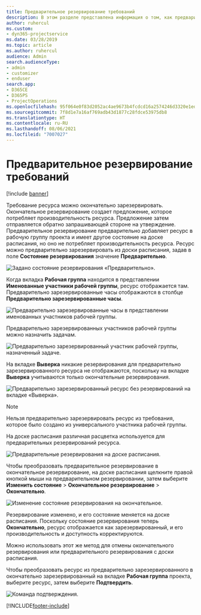 ```yaml
---
title: Предварительное резервирование требований
description: В этом разделе представлена информация о том, как предварительно резервировать требования.
author: ruhercul
ms.custom:
- dyn365-projectservice
ms.date: 03/28/2019
ms.topic: article
ms.author: ruhercul
audience: Admin
search.audienceType:
- admin
- customizer
- enduser
search.app:
- D365CE
- D365PS
- ProjectOperations
ms.openlocfilehash: 95f064e0f83d2052ac4ae9673b4fcdcd16a2574246d3320e1ed3798cd6ff062b
ms.sourcegitcommit: 7f8d1e7a16af769adb43d1877c28fdce53975db8
ms.translationtype: HT
ms.contentlocale: ru-RU
ms.lasthandoff: 08/06/2021
ms.locfileid: "7007027"
---
```

# <a name="soft-book-requirements"></a>Предварительное резервирование требований

[!include [banner](../includes/psa-now-project-operations.md)]

Требование ресурса можно окончательно зарезервировать. Окончательное резервирование создает предложение, которое потребляет производительность ресурса. Предложение затем отправляется обратно запрашивающей стороне на утверждение. Предварительное резервирование предварительно добавляет ресурс в рабочую группу проекта и имеет другое состояние на доске расписания, но оно не потребляет производительность ресурса. Ресурс можно предварительно зарезервировать из доски расписания, задав в поле **Состояние резервирования** значение **Предварительно**.

![Задано состояние резервирования «Предварительно».](media/Resource-Management-image77.png)

Когда вкладка **Рабочая группа** находится в представлении **Именованные участники рабочей группы**, ресурс отображается там. Предварительно зарезервированные часы отображаются в столбце **Предварительно зарезервированные часы**.

![Предварительно зарезервированные часы в представлении именованных участников рабочей группы.](media/Resource-Management-image78.png)

Предварительно зарезервированных участников рабочей группы можно назначить задачам.

![Предварительно зарезервированный участник рабочей группы, назначенный задаче.](media/Resource-Management-image79.png)

На вкладке **Выверка** никакие резервирования для предварительно зарезервированного ресурса не отображаются, поскольку на вкладке **Выверка** учитываются только окончательные резервирования.

![Предварительно зарезервированный ресурс без резервирований на вкладке «Выверка».](media/Resource-Management-image80.png)

> [!NOTE]
> Нельзя предварительно зарезервировать ресурс из требования, которое было создано из универсального участника рабочей группы.

На доске расписания различная расцветка используется для предварительных резервирований ресурса.

![Предварительные резервирования на доске расписания.](media/Resource-Management-image81.png)

Чтобы преобразовать предварительное резервирование в окончательное резервирование, на доске расписания щелкните правой кнопкой мыши на предварительном резервировании, затем выберите **Изменить состояние** \> **Окончательное резервирование** \> **Окончательно**.

![Изменение состояние резервирования на окончательное.](media/Resource-Management-image82.png)

Резервирование изменено, и его состояние меняется на доске расписания. Поскольку состояние резервирования теперь **Окончательно**, ресурс отображается как зарезервированный, и его производительность и доступность корректируются.

Можно использовать этот же метод для отмены окончательного резервирования или предварительного резервирования с доски расписания.

Чтобы преобразовать ресурс из предварительно зарезервированного в окончательно зарезервированный на вкладке **Рабочая группа** проекта, выберите ресурс, затем выберите **Подтвердить**.

![Команда подтверждения.](media/Resource-Management-image83.png)


[!INCLUDE[footer-include](../includes/footer-banner.md)]